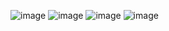 ![image](https://github.com/user-attachments/assets/34be772b-97c5-4055-bb52-870fd28e50b3)
![image](https://github.com/user-attachments/assets/85f82bee-e75d-473a-acdc-0996d8cb43b5)
![image](https://github.com/user-attachments/assets/de506592-eeb8-44cd-a192-25d32ec874ea)
![image](https://github.com/user-attachments/assets/09cfdf84-af20-4852-8576-32e20bedf287)
